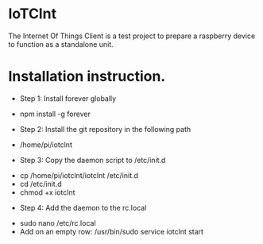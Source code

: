 # IoTClnt
The Internet Of Things Client is a test project to prepare a raspberry device to function as a standalone unit.

# Installation instruction.

- Step 1: Install forever globally
* npm install -g forever

- Step 2: Install the git repository in the following path
* /home/pi/iotclnt

- Step 3: Copy the daemon script to /etc/init.d
* cp /home/pi/iotclnt/iotclnt /etc/init.d
* cd /etc/init.d
* chmod +x iotclnt

- Step 4: Add the daemon to the rc.local
* sudo nano /etc/rc.local
* Add on an empty row: /usr/bin/sudo service iotclnt start

